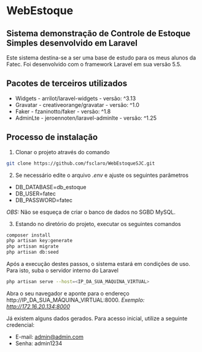 # WebEstoque
## Sistema demonstração de Controle de Estoque Simples desenvolvido em Laravel

Este sistema destina-se a ser uma base de estudo para os meus alunos da Fatec. Foi desenvolvido com o framework Laravel em sua versão 5.5.

## Pacotes de terceiros utilizados
- Widgets - arrilot/laravel-widgets - versão:  ^3.13
- Gravatar - creativeorange/gravatar - versão: ^1.0
- Faker - fzaninotto/faker - versão: ^1.8
- AdminLte - jeroennoten/laravel-adminlte - versão: ^1.25

## Processo de instalação

1. Clonar o projeto através do comando
```bash
git clone https://github.com/fsclaro/WebEstoqueSJC.git
```

2. Se necessário edite o arquivo *.env* e ajuste os seguintes parâmetros

- DB_DATABASE=db_estoque
- DB_USER=fatec
- DB_PASSWORD=fatec

*OBS:* Não se esqueça de criar o banco de dados no SGBD MySQL.

3. Estando no diretório do projeto, executar os seguintes comandos
```bash
composer install
php artisan key:generate
php artisan migrate
php artisan db:seed
````
Após a execução destes passos, o sistema estará em condições de uso. Para isto, suba o servidor interno do Laravel

```bash
php artisan serve --host=<IP_DA_SUA_MÁQUINA_VIRTUAL>
````

Abra o seu navegador e aponte para o endereço http://IP_DA_SUA_MÁQUINA_VIRTUAL:8000. *Exemplo: http://172.16.20.134:8000*

Já existem alguns dados gerados. Para acesso inicial, utilize a seguinte credencial:

- E-mail: admin@admin.com
- Senha: admin1234
